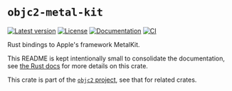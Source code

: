 # `objc2-metal-kit`

[![Latest version](https://badgen.net/crates/v/objc2-metal-kit)](https://crates.io/crates/objc2-metal-kit)
[![License](https://badgen.net/badge/license/Zlib%20OR%20Apache-2.0%20OR%20MIT/blue)](../../LICENSE.md)
[![Documentation](https://docs.rs/objc2-metal-kit/badge.svg)](https://docs.rs/objc2-metal-kit/)
[![CI](https://github.com/madsmtm/objc2/actions/workflows/ci.yml/badge.svg)](https://github.com/madsmtm/objc2/actions/workflows/ci.yml)

Rust bindings to Apple's framework MetalKit.

This README is kept intentionally small to consolidate the documentation, see
[the Rust docs](https://docs.rs/objc2-metal-kit/) for more details on this crate.

This crate is part of the [`objc2` project](https://github.com/madsmtm/objc2),
see that for related crates.
